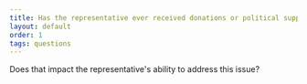 ```yaml
---
title: Has the representative ever received donations or political support from fossil fuel interests?
layout: default
order: 1
tags: questions
---
```


Does that impact the representative's ability to address this issue?
